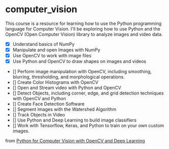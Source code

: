 # computer_vision

This course is a resource for learning how to use the Python programming language for Computer Vision.
I'll be exploring how to use Python and the OpenCV (Open Computer Vision) library to analyze images and video data.

- [x] Understand basics of NumPy
- [x] Manipulate and open Images with NumPy
- [x] Use OpenCV to work with image files
- [x] Use Python and OpenCV to draw shapes on images and videos
- [] Perform image manipulation with OpenCV, including smoothing, blurring, thresholding, and morphological operations.
- [] Create Color Histograms with OpenCV
- [] Open and Stream video with Python and OpenCV
- [] Detect Objects, including corner, edge, and grid detection techniques with OpenCV and Python
- [] Create Face Detection Software
- [] Segment Images with the Watershed Algorithm
- [] Track Objects in Video
- [] Use Python and Deep Learning to build image classifiers
- [] Work with Tensorflow, Keras, and Python to train on your own custom images.


from [Python for Computer Vision with OpenCV and Deep Learning](https://www.udemy.com/course/python-for-computer-vision-with-opencv-and-deep-learning/)











